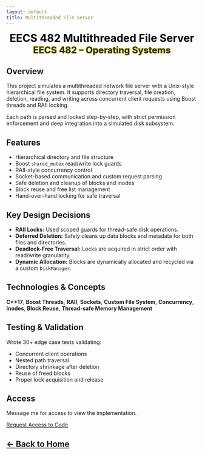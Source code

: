 ```yaml
---
layout: default
title: Multithreaded File Server
---
```


<p style="text-align: center; font-weight: bold;">
  <span style="color:rgb(0, 0, 0); font-size: 28px;">EECS 482 Multithreaded File Server</span><br>
  <span style="color:rgb(12, 51, 86); font-size: 24px; text-shadow: -1px -1px 0 #FFCB05, 1px -1px 0 #FFCB05, -1px 1px 0 #FFCB05, 1px 1px 0 #FFCB05;">EECS 482 – Operating Systems</span>
</p>

## Overview

This project simulates a multithreaded network file server with a Unix-style hierarchical file system. It supports directory traversal, file creation, deletion, reading, and writing across concurrent client requests using Boost threads and RAII locking.

Each path is parsed and locked step-by-step, with strict permission enforcement and deep integration into a simulated disk subsystem.

## Features

- Hierarchical directory and file structure
- Boost `shared_mutex` read/write lock guards
- RAII-style concurrency control
- Socket-based communication and custom request parsing
- Safe deletion and cleanup of blocks and inodes
- Block reuse and free list management
- Hand-over-hand locking for safe traversal

## Key Design Decisions

- **RAII Locks:** Used scoped guards for thread-safe disk operations.
- **Deferred Deletion:** Safely cleans up data blocks and metadata for both files and directories.
- **Deadlock-Free Traversal:** Locks are acquired in strict order with read/write granularity.
- **Dynamic Allocation:** Blocks are dynamically allocated and recycled via a custom `DiskManager`.

## Technologies & Concepts

**C++17**, **Boost Threads**, **RAII**, **Sockets**, **Custom File System**, **Concurrency**, **Inodes**, **Block Reuse**, **Thread-safe Memory Management**

## Testing & Validation

Wrote 30+ edge case tests validating:

- Concurrent client operations
- Nested path traversal
- Directory shrinkage after deletion
- Reuse of freed blocks
- Proper lock acquisition and release

## Access

Message me for access to view the implementation.

[Request Access to Code](/adwisi@umich.edu)

[← Back to Home](../index.html)
---

